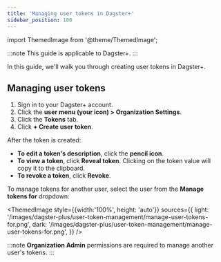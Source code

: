 ```yaml
---
title: 'Managing user tokens in Dagster+'
sidebar_position: 100
---
```


import ThemedImage from '@theme/ThemedImage';

:::note
This guide is applicable to Dagster+.
:::

In this guide, we'll walk you through creating user tokens in Dagster+.

## Managing user tokens
1. Sign in to your Dagster+ account.
2. Click the **user menu (your icon) > Organization Settings**.
3. Click the **Tokens** tab.
4. Click **+ Create user token**.

After the token is created:

- **To edit a token's description**, click the **pencil icon**.
- **To view a token**, click **Reveal token**. Clicking on the token value will copy it to the clipboard.
- **To revoke a token**, click **Revoke**.

To manage tokens for another user, select the user from the **Manage tokens for** dropdown:

<ThemedImage
  style={{width:'100%', height: 'auto'}}
  sources={{
    light: '/images/dagster-plus/user-token-management/manage-user-tokens-for.png',
    dark: '/images/dagster-plus/user-token-management/manage-user-tokens-for.png',
  }}
/>

:::note
**Organization Admin** permissions are required to manage another user's tokens.
:::